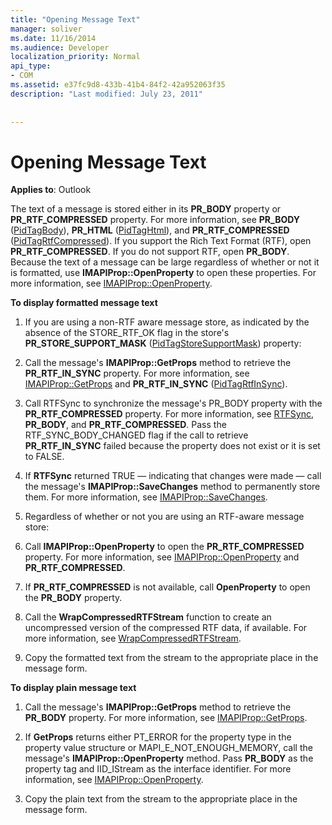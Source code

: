 ```yaml
---
title: "Opening Message Text"
manager: soliver
ms.date: 11/16/2014
ms.audience: Developer
localization_priority: Normal
api_type:
- COM
ms.assetid: e37fc9d8-433b-41b4-84f2-42a952063f35
description: "Last modified: July 23, 2011"
 
 
---
```


# Opening Message Text

  
  
**Applies to**: Outlook 
  
The text of a message is stored either in its **PR_BODY** property or **PR_RTF_COMPRESSED** property. For more information, see **PR_BODY** ([PidTagBody](pidtagbody-canonical-property.md)), **PR_HTML** ([PidTagHtml](pidtaghtml-canonical-property.md)), and **PR_RTF_COMPRESSED** ([PidTagRtfCompressed](pidtagrtfcompressed-canonical-property.md)). If you support the Rich Text Format (RTF), open **PR_RTF_COMPRESSED**. If you do not support RTF, open **PR_BODY**. Because the text of a message can be large regardless of whether or not it is formatted, use **IMAPIProp::OpenProperty** to open these properties. For more information, see [IMAPIProp::OpenProperty](imapiprop-openproperty.md).
  
 **To display formatted message text**
  
1. If you are using a non-RTF aware message store, as indicated by the absence of the STORE_RTF_OK flag in the store's **PR_STORE_SUPPORT_MASK** ([PidTagStoreSupportMask](pidtagstoresupportmask-canonical-property.md)) property:
    
1. Call the message's **IMAPIProp::GetProps** method to retrieve the **PR_RTF_IN_SYNC** property. For more information, see [IMAPIProp::GetProps](imapiprop-getprops.md) and **PR_RTF_IN_SYNC** ([PidTagRtfInSync](pidtagrtfinsync-canonical-property.md)).
    
2. Call RTFSync to synchronize the message's PR_BODY property with the **PR_RTF_COMPRESSED** property. For more information, see [RTFSync](rtfsync.md), **PR_BODY**, and **PR_RTF_COMPRESSED**. Pass the RTF_SYNC_BODY_CHANGED flag if the call to retrieve **PR_RTF_IN_SYNC** failed because the property does not exist or it is set to FALSE. 
    
3. If **RTFSync** returned TRUE — indicating that changes were made — call the message's **IMAPIProp::SaveChanges** method to permanently store them. For more information, see [IMAPIProp::SaveChanges](imapiprop-savechanges.md).
    
2. Regardless of whether or not you are using an RTF-aware message store:
    
1. Call **IMAPIProp::OpenProperty** to open the **PR_RTF_COMPRESSED** property. For more information, see [IMAPIProp::OpenProperty](imapiprop-openproperty.md) and **PR_RTF_COMPRESSED**.
    
2. If **PR_RTF_COMPRESSED** is not available, call **OpenProperty** to open the **PR_BODY** property. 
    
3. Call the **WrapCompressedRTFStream** function to create an uncompressed version of the compressed RTF data, if available. For more information, see [WrapCompressedRTFStream](wrapcompressedrtfstream.md).
    
4. Copy the formatted text from the stream to the appropriate place in the message form. 
    
 **To display plain message text**
  
1. Call the message's **IMAPIProp::GetProps** method to retrieve the **PR_BODY** property. For more information, see [IMAPIProp::GetProps](imapiprop-getprops.md).
    
2. If **GetProps** returns either PT_ERROR for the property type in the property value structure or MAPI_E_NOT_ENOUGH_MEMORY, call the message's **IMAPIProp::OpenProperty** method. Pass **PR_BODY** as the property tag and IID_IStream as the interface identifier. For more information, see [IMAPIProp::OpenProperty](imapiprop-openproperty.md).
    
3. Copy the plain text from the stream to the appropriate place in the message form. 
    

